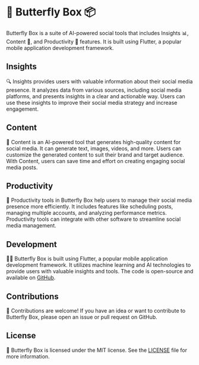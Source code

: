 # 🦋 Butterfly Box 📦

Butterfly Box is a suite of AI-powered social tools that includes Insights 📊, Content 📝, and Productivity 🚀 features. It is built using Flutter, a popular mobile application development framework.

## Insights

🔍 Insights provides users with valuable information about their social media presence. It analyzes data from various sources, including social media platforms, and presents insights in a clear and actionable way. Users can use these insights to improve their social media strategy and increase engagement.

## Content

📝 Content is an AI-powered tool that generates high-quality content for social media. It can generate text, images, videos, and more. Users can customize the generated content to suit their brand and target audience. With Content, users can save time and effort on creating engaging social media posts.

## Productivity

🚀 Productivity tools in Butterfly Box help users to manage their social media presence more efficiently. It includes features like scheduling posts, managing multiple accounts, and analyzing performance metrics. Productivity tools can integrate with other software to streamline social media management.

## Development

👨‍💻 Butterfly Box is built using Flutter, a popular mobile application development framework. It utilizes machine learning and AI technologies to provide users with valuable insights and tools. The code is open-source and available on [GitHub](https://github.com/godsproxy/butterfly-box).

## Contributions

🙌 Contributions are welcome! If you have an idea or want to contribute to Butterfly Box, please open an issue or pull request on GitHub.

## License

📄 Butterfly Box is licensed under the MIT license. See the [LICENSE](LICENSE) file for more information.
